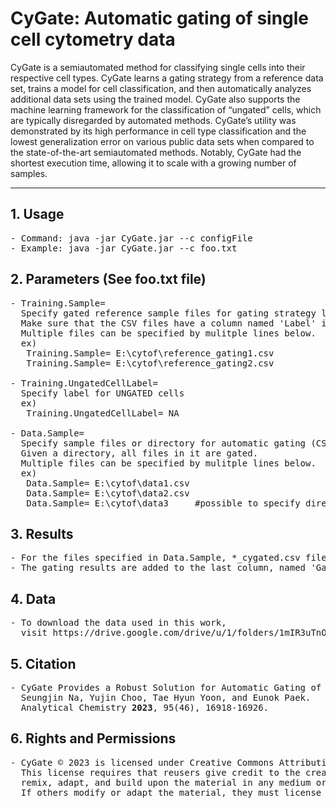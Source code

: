 # CyGate: Automatic gating of single cell cytometry data

CyGate is a semiautomated method for classifying single cells into their respective cell types. CyGate learns a gating strategy from a reference data set, trains a model for cell classification, and then automatically analyzes additional data sets using the trained model. CyGate also supports the machine learning framework for the classification of “ungated” cells, which are typically disregarded by automated methods. CyGate’s utility was demonstrated by its high performance in cell type classification and the lowest generalization error on various public data sets when compared to the state-of-the-art semiautomated methods. Notably, CyGate had the shortest execution time, allowing it to scale with a growing number of samples.
<hr>

## 1. Usage
<pre>
- Command: java -jar CyGate.jar --c configFile
- Example: java -jar CyGate.jar --c foo.txt
</pre>

## 2. Parameters (See foo.txt file)
<pre>
- Training.Sample=
  Specify gated reference sample files for gating strategy learning (comma separated value, CSV format)
  Make sure that the CSV files have a column named 'Label' in the header, where cell labels are written.
  Multiple files can be specified by mulitple lines below.
  ex)
   Training.Sample= E:\cytof\reference_gating1.csv
   Training.Sample= E:\cytof\reference_gating2.csv

- Training.UngatedCellLabel=
  Specify label for UNGATED cells
  ex)
   Training.UngatedCellLabel= NA
	   
- Data.Sample=
  Specify sample files or directory for automatic gating (CSV format)
  Given a directory, all files in it are gated.
  Multiple files can be specified by mulitple lines below.
  ex)
   Data.Sample= E:\cytof\data1.csv
   Data.Sample= E:\cytof\data2.csv
   Data.Sample= E:\cytof\data3     #possible to specify directory
</pre>
## 3. Results
<pre>
- For the files specified in Data.Sample, *_cygated.csv files are generated.
- The gating results are added to the last column, named 'Gated'.
</pre>
## 4. Data
<pre>
- To download the data used in this work, 
  visit https://drive.google.com/drive/u/1/folders/1mIR3uTnOZxciVrsooRJLr3tjkLFR3RTI
</pre>
## 5. Citation
<pre>
- CyGate Provides a Robust Solution for Automatic Gating of Single Cell Cytometry Data.
  Seungjin Na, Yujin Choo, Tae Hyun Yoon, and Eunok Paek. 
  Analytical Chemistry <b>2023</b>, 95(46), 16918-16926.
</pre>	
## 6. Rights and Permissions
<pre>
- CyGate © 2023 is licensed under Creative Commons Attribution-NonCommercial-ShareAlike 4.0 International.
  This license requires that reusers give credit to the creator. It allows reusers to distribute, 
  remix, adapt, and build upon the material in any medium or format, for noncommercial purposes only. 
  If others modify or adapt the material, they must license the modified material under identical terms.
</pre>
